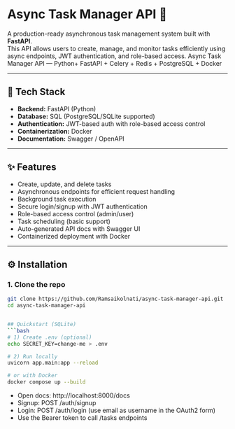 # Async Task Manager API 🚀

A production-ready asynchronous task management system built with **FastAPI**.  
This API allows users to create, manage, and monitor tasks efficiently using async endpoints, JWT authentication, and role-based access.
Async Task Manager API — Python+ FastAPI + Celery + Redis + PostgreSQL + Docker

---

## 🔧 Tech Stack
- **Backend:** FastAPI (Python)
- **Database:** SQL (PostgreSQL/SQLite supported)
- **Authentication:** JWT-based auth with role-based access control
- **Containerization:** Docker
- **Documentation:** Swagger / OpenAPI

---

## ✨ Features
- Create, update, and delete tasks
- Asynchronous endpoints for efficient request handling
- Background task execution
- Secure login/signup with JWT authentication
- Role-based access control (admin/user)
- Task scheduling (basic support)
- Auto-generated API docs with Swagger UI
- Containerized deployment with Docker

---

## ⚙️ Installation

### 1. Clone the repo
```bash
git clone https://github.com/Ramsaikolnati/async-task-manager-api.git
cd async-task-manager-api


## Quickstart (SQLite)
```bash
# 1) Create .env (optional)
echo SECRET_KEY=change-me > .env

# 2) Run locally
uvicorn app.main:app --reload

# or with Docker
docker compose up --build
```

- Open docs: http://localhost:8000/docs
- Signup: POST /auth/signup
- Login: POST /auth/login (use email as username in the OAuth2 form)
- Use the Bearer token to call /tasks endpoints
